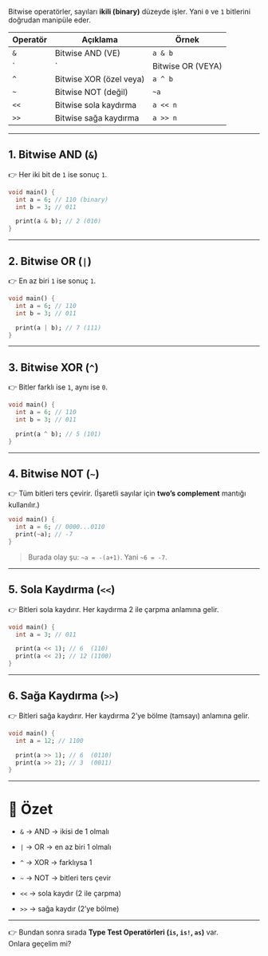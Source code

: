 
Bitwise operatörler, sayıları **ikili (binary)** düzeyde işler. Yani `0` ve `1` bitlerini doğrudan manipüle eder.

|Operatör|Açıklama|Örnek|
|---|---|---|
|`&`|Bitwise AND (VE)|`a & b`|
|`|`|Bitwise OR (VEYA)|
|`^`|Bitwise XOR (özel veya)|`a ^ b`|
|`~`|Bitwise NOT (değil)|`~a`|
|`<<`|Bitwise sola kaydırma|`a << n`|
|`>>`|Bitwise sağa kaydırma|`a >> n`|

---

## 1. Bitwise AND (`&`)

👉 Her iki bit de `1` ise sonuç `1`.

```dart
void main() {
  int a = 6; // 110 (binary)
  int b = 3; // 011

  print(a & b); // 2 (010)
}
```

---

## 2. Bitwise OR (`|`)

👉 En az biri `1` ise sonuç `1`.

```dart
void main() {
  int a = 6; // 110
  int b = 3; // 011

  print(a | b); // 7 (111)
}
```

---

## 3. Bitwise XOR (`^`)

👉 Bitler farklı ise `1`, aynı ise `0`.

```dart
void main() {
  int a = 6; // 110
  int b = 3; // 011

  print(a ^ b); // 5 (101)
}
```

---

## 4. Bitwise NOT (`~`)

👉 Tüm bitleri ters çevirir. (İşaretli sayılar için **two’s complement** mantığı kullanılır.)

```dart
void main() {
  int a = 6; // 0000...0110
  print(~a); // -7
}
```

> Burada olay şu: `~a = -(a+1)`. Yani `~6 = -7`.

---

## 5. Sola Kaydırma (`<<`)

👉 Bitleri sola kaydırır. Her kaydırma 2 ile çarpma anlamına gelir.

```dart
void main() {
  int a = 3; // 011

  print(a << 1); // 6  (110)
  print(a << 2); // 12 (1100)
}
```

---

## 6. Sağa Kaydırma (`>>`)

👉 Bitleri sağa kaydırır. Her kaydırma 2’ye bölme (tamsayı) anlamına gelir.

```dart
void main() {
  int a = 12; // 1100

  print(a >> 1); // 6  (0110)
  print(a >> 2); // 3  (0011)
}
```

---

# 🎯 Özet

- `&` → AND → ikisi de 1 olmalı
    
- `|` → OR → en az biri 1 olmalı
    
- `^` → XOR → farklıysa 1
    
- `~` → NOT → bitleri ters çevir
    
- `<<` → sola kaydır (2 ile çarpma)
    
- `>>` → sağa kaydır (2’ye bölme)
    

---

👉 Bundan sonra sırada **Type Test Operatörleri (`is`, `is!`, `as`)** var.  
Onlara geçelim mi?